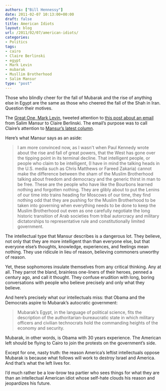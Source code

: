 ```yaml
---
authors: ["Bill Hennessy"]
date: 2011-02-07 10:13:00+00:00
draft: false
title: American Idiots
layout: blog
url: /2011/02/07/american-idiots/
categories:
- Politics
tags:
- cairo
- Claire Berlinski
- egypt
- Mark Levin
- mubarak
- Musllim Brotherhood
- Salim Mansur
type: "post"
---
```


Those who blindly cheer for the fall of Mubarak and the rise of anything else in Egypt are the same as those who cheered the fall of the Shah in Iran. Question their motives. 

 

The [Great One, Mark Levin](https://twitter.com/#!/marklevinshow), tweeted attention to [this post about an email](https://ricochet.com/main-feed/A-Moving-Letter-from-Salim-Mansur) from Salim Mansur to Claire Berlinski. The email’s purpose was to call Claire’s attention to [Mansur’s latest column](https://www.torontosun.com/comment/columnists/salim_mansur/2011/02/04/17159306.html#/comment/columnists/salim_mansur/2011/02/04/pf-17159306.html). 

 

Here’s what Mansur says as an aside:

 

>   
> 
> I am more convinced now, as I wasn't when Paul Kennedy wrote about the rise and fall of great powers, that the West has gone over the tipping point in its terminal decline. That intelligent people, or people who claim to be intelligent, (I have in mind the talking heads in the U.S. media such as Chris Matthews or Fareed Zakaria) cannot make the difference between the sham of the Muslim Brotherhood talking about freedom and democracy and the generic thirst in man to be free. These are the people who have like the Bourbons learned nothing and forgotten nothing. They are glibly about to put the Lenins of our time into trains heading for Moscows of our time, they find nothing odd that they are pushing for the Muslim Brotherhood to be taken into governing when everything needs to be done to keep the Muslim Brotherhood out even as one carefully negotiate the long historic transition of Arab societies from tribal autorcracy and military dictatorships to representative rule and constitutionally limited government.
> 
> 

 

The intellectual type that Mansur describes is a dangerous lot. They believe, not only that they are more intelligent than than everyone else, but that everyone else’s thoughts, knowledge, experiences, and feelings mean nothing. They use ridicule in lieu of reason, believing commoners unworthy of reason. 

 

Yet, these sophomores insulate themselves from any critical thinking. Any at all. They parrot the bland, brainless one-liners of their heroes, penned a century ago, and call it thought. They confuse erudition with long, boring conversations with people who believe precisely and only what they believe.

 

And here’s precisely what our intellectuals miss: that Obama and the Democrats aspire to Mubarak’s autocratic government:

 

>   
> 
> Mubarak’s Egypt, in the language of political science, fits the description of the authoritarian-bureaucratic state in which military officers and civilian technocrats hold the commanding heights of the economy and security.
> 
> 

 

Mubarak, in other words, is Obama with 30 years experience. The American left should be flying to Cairo to join the protests on the government’s side. 

 

Except for one, nasty truth: the reason America’s leftist intellectuals oppose Mubarak is because what follows will work to destroy Israel and America. And that’s what the left lives for.

 

I’d much rather be a low-brow tea partier who sees things for what they are than an intellectual American idiot whose self-hate clouds his reason and jeopardizes his future.
